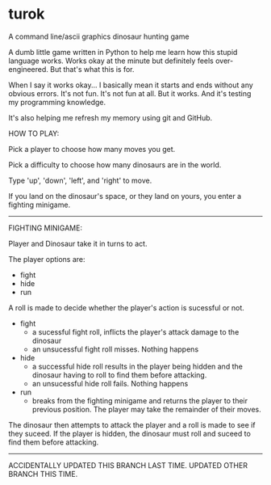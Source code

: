 # turok
A command line/ascii graphics dinosaur hunting game

A dumb little game written in Python to help me learn how this stupid language works.
Works okay at the minute but definitely feels over-engineered. But that's what this is for.

When I say it works okay... I basically mean it starts and ends without any obvious errors.
It's not fun.
It's not fun at all.
But it works. And it's testing my programming knowledge.

It's also helping me refresh my memory using git and GitHub.

HOW TO PLAY:

Pick a player to choose how many moves you get.

Pick a difficulty to choose how many dinosaurs are in the world.

Type 'up', 'down', 'left', and 'right' to move.

If you land on the dinosaur's space, or they land on yours, you enter a fighting minigame.

****************************************

FIGHTING MINIGAME:

Player and Dinosaur take it in turns to act.

The player options are:
* fight
* hide
* run

A roll is made to decide whether the player's action is sucessful or not. 

* fight
	* a sucessful fight roll, inflicts the player's attack damage to the dinosaur
	* an unsucessful fight roll misses. Nothing happens
* hide
	* a successful hide roll results in the player being hidden and the dinosaur having to roll to find them before attacking.
	* an unsucessful hide roll fails. Nothing happens
* run
	* breaks from the fighting minigame and returns the player to their previous position. The player may take the remainder of their moves.

The dinosaur then attempts to attack the player and a roll is made to see if they suceed. If the player is hidden, the dinosaur must roll and suceed to find them before attacking.

*******************************************

ACCIDENTALLY UPDATED THIS BRANCH LAST TIME. UPDATED OTHER BRANCH THIS TIME.
